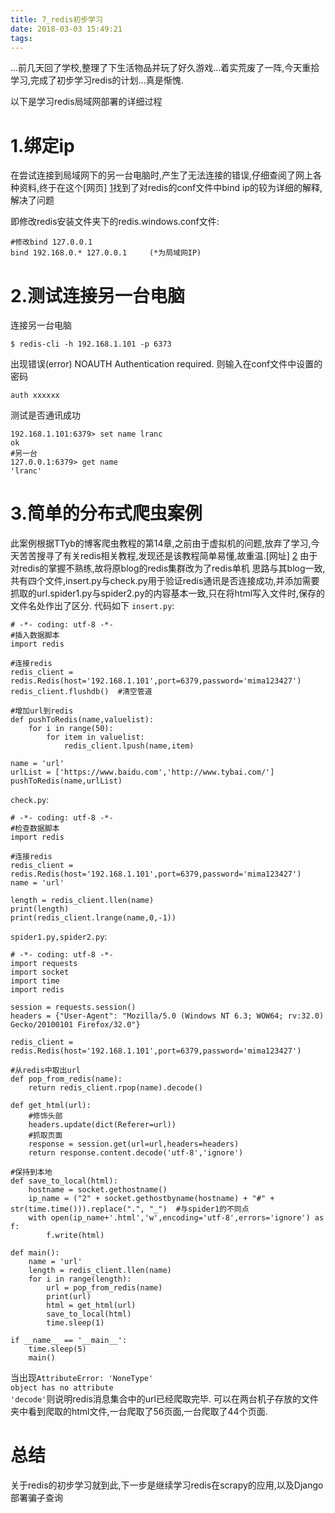 ```yaml
---
title: 7_redis初步学习
date: 2018-03-03 15:49:21
tags:
---
```

...前几天回了学校,整理了下生活物品并玩了好久游戏...着实荒废了一阵,今天重拾学习,完成了初步学习redis的计划...真是惭愧.
  
以下是学习redis局域网部署的详细过程
  
<!--more-->
# 1.绑定ip
在尝试连接到局域网下的另一台电脑时,产生了无法连接的错误,仔细查阅了网上各种资料,终于在这个[网页] [1]找到了对redis的conf文件中bind ip的较为详细的解释,解决了问题

即修改redis安装文件夹下的redis.windows.conf文件:
```
#修改bind 127.0.0.1 
bind 192.168.0.* 127.0.0.1     (*为局域网IP) 
```

# 2.测试连接另一台电脑
连接另一台电脑
```
$ redis-cli -h 192.168.1.101 -p 6373
```

出现错误(error) NOAUTH Authentication required.
则输入在conf文件中设置的密码
```
auth xxxxxx
```

测试是否通讯成功
```
192.168.1.101:6379> set name lranc
ok
#另一台
127.0.0.1:6379> get name
'lranc'
```

# 3.简单的分布式爬虫案例
此案例根据TTyb的博客爬虫教程的第14章,之前由于虚拟机的问题,放弃了学习,今天苦苦搜寻了有关redis相关教程,发现还是该教程简单易懂,故重温.[网址] [2]
由于对redis的掌握不熟练,故将原blog的redis集群改为了redis单机
思路与其blog一致,共有四个文件,insert.py与check.py用于验证redis通讯是否连接成功,并添加需要抓取的url.spider1.py与spider2.py的内容基本一致,只在将html写入文件时,保存的文件名处作出了区分.
代码如下
<code class='highlighter-rouge'>insert.py</code>:
```
# -*- coding: utf-8 -*-
#插入数据脚本
import redis

#连接redis
redis_client = redis.Redis(host='192.168.1.101',port=6379,password='mima123427')
redis_client.flushdb()  #清空管道

#增加url到redis
def pushToRedis(name,valuelist):
	for i in range(50):
		for item in valuelist:
			redis_client.lpush(name,item)

name = 'url'
urlList = ['https://www.baidu.com','http://www.tybai.com/']
pushToRedis(name,urlList)
```

<code class='highlighter-rouge'>check.py</code>:
```
# -*- coding: utf-8 -*-
#检查数据脚本
import redis 

#连接redis
redis_client = redis.Redis(host='192.168.1.101',port=6379,password='mima123427')
name = 'url'

length = redis_client.llen(name)
print(length)
print(redis_client.lrange(name,0,-1))
```

<code class='highlighter-rouge'>spider1.py,spider2.py</code>:
```
# -*- coding: utf-8 -*-
import requests
import socket
import time
import redis

session = requests.session()
headers = {"User-Agent": "Mozilla/5.0 (Windows NT 6.3; WOW64; rv:32.0) Gecko/20100101 Firefox/32.0"}

redis_client = redis.Redis(host='192.168.1.101',port=6379,password='mima123427')

#从redis中取出url
def pop_from_redis(name):
	return redis_client.rpop(name).decode()

def get_html(url):
	#修饰头部
	headers.update(dict(Referer=url))
	#抓取页面
	response = session.get(url=url,headers=headers)
	return response.content.decode('utf-8','ignore')

#保持到本地
def save_to_local(html):
	hostname = socket.gethostname()
	ip_name = ("2" + socket.gethostbyname(hostname) + "#" + str(time.time())).replace(".", "_")  #与spider1的不同点
	with open(ip_name+'.html','w',encoding='utf-8',errors='ignore') as f:
		f.write(html)

def main():
	name = 'url'
	length = redis_client.llen(name)
	for i in range(length):
		url = pop_from_redis(name)
		print(url)
		html = get_html(url)
		save_to_local(html)
		time.sleep(1)

if __name__ == '__main__':
	time.sleep(5)
	main()
```

当出现<code class='highlighter-rouge'>AttributeError: 'NoneType' object has no attribute 'decode'</code>则说明redis消息集合中的url已经爬取完毕.
可以在两台机子存放的文件夹中看到爬取的html文件,一台爬取了56页面,一台爬取了44个页面.

# 总结
关于redis的初步学习就到此,下一步是继续学习redis在scrapy的应用,以及Django部署骗子查询


[1]: https://segmentfault.com/q/1010000007547672?_ea=1380149
[2]: http://www.tybai.com/crawler/14_%E5%88%86%E5%B8%83%E5%BC%8F%E6%8A%93%E5%8F%96.html